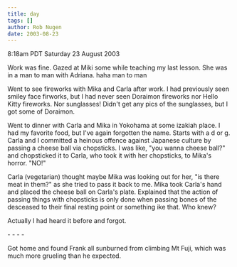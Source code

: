 ```yaml
---
title: day
tags: []
author: Rob Nugen
date: 2003-08-23
---
```


<p class=date>8:18am PDT Saturday 23 August 2003</p>

<p>Work was fine.  Gazed at Miki some while teaching my last lesson.
She was in a man to man with Adriana.  haha man to man</p>

<p>Went to see fireworks with Mika and Carla after work.  I had
previously seen smiley face firworks, but I had never seen Doraimon
fireworks nor Hello Kitty fireworks.  Nor sunglasses!  Didn't get any
pics of the sunglasses, but I got some of Doraimon.</p>

<p>Went to dinner with Carla and Mika in Yokohama at some izakiah
place.  I had my favorite food, but I've again forgotten the name.
Starts with a d or g.  Carla and I committed a heinous offence against
Japanese culture by passing a cheese ball via chopsticks.  I was like,
"you wanna cheese ball?" and chopsticked it to Carla, who took it with
her chopsticks, to Mika's horror.  "NO!"</p>

<p>Carla (vegetarian) thought maybe Mika was looking out for her, "is
there meat in them?" as she tried to pass it back to me.  Mika took
Carla's hand and placed the cheese ball on Carla's plate.  Explained
that the action of passing things with chopsticks is only done when
passing bones of the desceased to their final resting point or
something ike that. Who knew?</p>

<p>Actually I had heard it before and forgot.</p>

<p>- - - -</p>

<p>Got home and found Frank all sunburned from climbing Mt Fuji, which
was much more grueling than he expected.</p>
